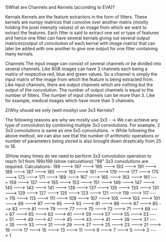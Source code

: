 
1)What are Channels and Kernels (according to EVA)?

Kernals
Kernels are the feature extractors in the form of filters. These kernels are numpy matrices that convolve over another matrix (mostly holding the pixel intensity values) of an image from which we want to extract the features. Each filter is said to extract one set or type of features and hence one filter can have several kernals giving out several output matrices(output of convolution of each kernal with image matrix) that can later be added with one another to give one output for one filter containing many kernals. 

Channels
The input image can consist of several channels or be divided into several channels. Like RGB images can have 3 channels each being a matrix of respective red, blue and green values. So a channel is simply the input matrix of the image from which the feature is being extracted from. Like input channels, there are output channels which are nothing but the output of the convolution. The number of output channels is equal to the number of filters. 
The number of input channels can be more than 3. Like for example, medical images which have more than 3 channels.

2)Why should we only (well mostly) use 3x3 Kernels?

The following reasons are why we mostly use 3x3 -
-> We can achieve any type of convolution by combining multiple 3x3 convolutions. For example, 2 3x3 convolutions is same as one 5x5 convolutions. 
-> While following the above method, we can also see that the number of arithmetic operations or number of parameters being stored is also brought down drastically from 25 to 18. 

3)How many times do we need to perform 3x3 convolution operation to reach 1x1 from 199x199 (show calculations)
"99" 3x3 convolutions are required.
Calculations-
199 ---> 197 ---> 195 ---> 193 ---> 191
---> 189 ---> 187 ---> 185 ---> 183 ---> 181
---> 179 ---> 177 ---> 175 ---> 173 ---> 171
---> 169 ---> 167 ---> 165 ---> 163 ---> 161
---> 159 ---> 157 ---> 155 ---> 153 ---> 151
---> 149 ---> 147 ---> 145 ---> 143 ---> 141
---> 139 ---> 137 ---> 135 ---> 133 ---> 131
---> 129 ---> 127 ---> 125 ---> 123 ---> 121
---> 119 ---> 117 ---> 115 ---> 113 ---> 111
---> 109 ---> 107 ---> 105 ---> 103 ---> 101
---> 99 ---> 97 ---> 95 ---> 93 ---> 91
---> 89 ---> 87 ---> 85 ---> 83 ---> 81
---> 79 ---> 77 ---> 75 ---> 73 ---> 71
---> 69 ---> 67 ---> 65 ---> 63 ---> 61
---> 59 ---> 57 ---> 55 ---> 53 ---> 51
---> 49 ---> 47 ---> 45 ---> 43 ---> 41
---> 39 ---> 37 ---> 35 ---> 33 ---> 31
---> 29 ---> 27 ---> 25 ---> 23 ---> 21
---> 19 ---> 17 ---> 15 ---> 13 ---> 11
---> 9 ---> 7 ---> 5 ---> 3 ---> 1
